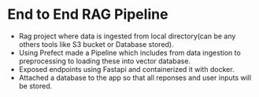 # End to End RAG Pipeline

- Rag project where data is ingested from local directory(can be any others tools like S3 bucket or Database stored).
- Using Prefect made a Pipeline which includes from data ingestion to preprocessing to loading these into vector database.
- Exposed endpoints using Fastapi and containerized it with docker.
- Attached a database to the app so that all reponses and user inputs will be stored.